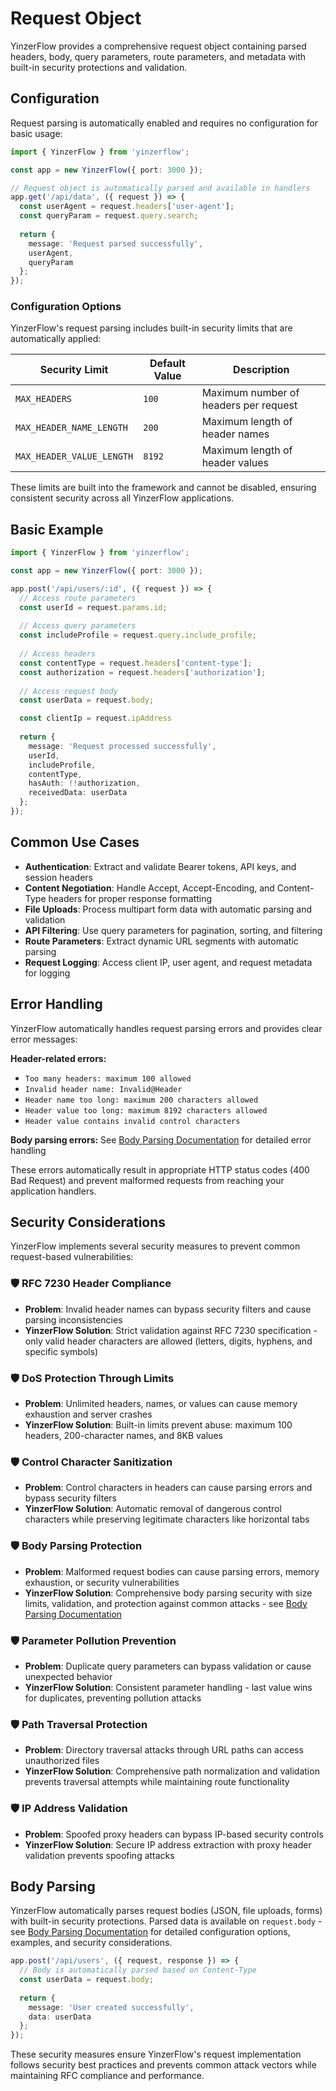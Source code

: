 # Request Object

YinzerFlow provides a comprehensive request object containing parsed headers, body, query parameters, route parameters, and metadata with built-in security protections and validation.

## Configuration

Request parsing is automatically enabled and requires no configuration for basic usage:

```typescript
import { YinzerFlow } from 'yinzerflow';

const app = new YinzerFlow({ port: 3000 });

// Request object is automatically parsed and available in handlers
app.get('/api/data', ({ request }) => {
  const userAgent = request.headers['user-agent'];
  const queryParam = request.query.search;
  
  return { 
    message: 'Request parsed successfully',
    userAgent,
    queryParam 
  };
});
```

### Configuration Options

YinzerFlow's request parsing includes built-in security limits that are automatically applied:

| Security Limit | Default Value | Description |
|-----|---|---|
| `MAX_HEADERS` | `100` | Maximum number of headers per request |
| `MAX_HEADER_NAME_LENGTH` | `200` | Maximum length of header names |
| `MAX_HEADER_VALUE_LENGTH` | `8192` | Maximum length of header values |

These limits are built into the framework and cannot be disabled, ensuring consistent security across all YinzerFlow applications.

## Basic Example

```typescript
import { YinzerFlow } from 'yinzerflow';

const app = new YinzerFlow({ port: 3000 });

app.post('/api/users/:id', ({ request }) => {
  // Access route parameters
  const userId = request.params.id;
  
  // Access query parameters
  const includeProfile = request.query.include_profile;
  
  // Access headers
  const contentType = request.headers['content-type'];
  const authorization = request.headers['authorization'];
  
  // Access request body
  const userData = request.body;

  const clientIp = request.ipAddress
  
  return {
    message: 'Request processed successfully',
    userId,
    includeProfile,
    contentType,
    hasAuth: !!authorization,
    receivedData: userData
  };
});
  ```

## Common Use Cases

- **Authentication**: Extract and validate Bearer tokens, API keys, and session headers
- **Content Negotiation**: Handle Accept, Accept-Encoding, and Content-Type headers for proper response formatting
- **File Uploads**: Process multipart form data with automatic parsing and validation
- **API Filtering**: Use query parameters for pagination, sorting, and filtering
- **Route Parameters**: Extract dynamic URL segments with automatic parsing
- **Request Logging**: Access client IP, user agent, and request metadata for logging

## Error Handling

YinzerFlow automatically handles request parsing errors and provides clear error messages:

**Header-related errors:**
- `Too many headers: maximum 100 allowed`
- `Invalid header name: Invalid@Header`
- `Header name too long: maximum 200 characters allowed`
- `Header value too long: maximum 8192 characters allowed`
- `Header value contains invalid control characters`

**Body parsing errors:** See [Body Parsing Documentation](./body-parsing.md) for detailed error handling

These errors automatically result in appropriate HTTP status codes (400 Bad Request) and prevent malformed requests from reaching your application handlers.

## Security Considerations

YinzerFlow implements several security measures to prevent common request-based vulnerabilities:

### 🛡️ RFC 7230 Header Compliance
- **Problem**: Invalid header names can bypass security filters and cause parsing inconsistencies
- **YinzerFlow Solution**: Strict validation against RFC 7230 specification - only valid header characters are allowed (letters, digits, hyphens, and specific symbols)

### 🛡️ DoS Protection Through Limits
- **Problem**: Unlimited headers, names, or values can cause memory exhaustion and server crashes
- **YinzerFlow Solution**: Built-in limits prevent abuse: maximum 100 headers, 200-character names, and 8KB values

### 🛡️ Control Character Sanitization
- **Problem**: Control characters in headers can cause parsing errors and bypass security filters
- **YinzerFlow Solution**: Automatic removal of dangerous control characters while preserving legitimate characters like horizontal tabs

### 🛡️ Body Parsing Protection
- **Problem**: Malformed request bodies can cause parsing errors, memory exhaustion, or security vulnerabilities
- **YinzerFlow Solution**: Comprehensive body parsing security with size limits, validation, and protection against common attacks - see [Body Parsing Documentation](./body-parsing.md)

### 🛡️ Parameter Pollution Prevention
- **Problem**: Duplicate query parameters can bypass validation or cause unexpected behavior
- **YinzerFlow Solution**: Consistent parameter handling - last value wins for duplicates, preventing pollution attacks

### 🛡️ Path Traversal Protection
- **Problem**: Directory traversal attacks through URL paths can access unauthorized files
- **YinzerFlow Solution**: Comprehensive path normalization and validation prevents traversal attempts while maintaining route functionality

### 🛡️ IP Address Validation
- **Problem**: Spoofed proxy headers can bypass IP-based security controls
- **YinzerFlow Solution**: Secure IP address extraction with proxy header validation prevents spoofing attacks

## Body Parsing

YinzerFlow automatically parses request bodies (JSON, file uploads, forms) with built-in security protections. Parsed data is available on `request.body` - see [Body Parsing Documentation](./body-parsing.md) for detailed configuration options, examples, and security considerations.

```typescript
app.post('/api/users', ({ request, response }) => {
  // Body is automatically parsed based on Content-Type
  const userData = request.body;
  
  return {
    message: 'User created successfully',
    data: userData
  };
});
```

These security measures ensure YinzerFlow's request implementation follows security best practices and prevents common attack vectors while maintaining RFC compliance and performance. 